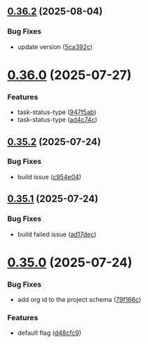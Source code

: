 ## [0.36.2](https://github.com/incmixlabs/utils/compare/v0.36.0...v0.36.2) (2025-08-04)


### Bug Fixes

* update version ([5ca392c](https://github.com/incmixlabs/utils/commit/5ca392c388cb656b04beb1c378c2c0fba6edc360))



# [0.36.0](https://github.com/incmixlabs/utils/compare/v0.35.2...v0.36.0) (2025-07-27)


### Features

* task-status-type ([947f5ab](https://github.com/incmixlabs/utils/commit/947f5ab28dc47f6747ebcb3516fa3d037d696a66))
* task-status-type ([ad4c74c](https://github.com/incmixlabs/utils/commit/ad4c74ce8964036e91bb87ccf61895db55ca0ff5))



## [0.35.2](https://github.com/incmixlabs/utils/compare/v0.35.1...v0.35.2) (2025-07-24)


### Bug Fixes

* build issue ([c954e04](https://github.com/incmixlabs/utils/commit/c954e047e99a90603397d17bd53d0efe0861eb1c))



## [0.35.1](https://github.com/incmixlabs/utils/compare/v0.35.0...v0.35.1) (2025-07-24)


### Bug Fixes

* build failed issue ([ad17dec](https://github.com/incmixlabs/utils/commit/ad17decd02eabf2a067d3973b2df0d11bad16284))



# [0.35.0](https://github.com/incmixlabs/utils/compare/v0.34.4...v0.35.0) (2025-07-24)


### Bug Fixes

* add org id to the project schema ([79f166c](https://github.com/incmixlabs/utils/commit/79f166c471a86563b16c14327aebc2b37c5abd45))


### Features

* default flag ([d48cfc9](https://github.com/incmixlabs/utils/commit/d48cfc9101bcc6c5a9408ca1aaf817482546acf8))



